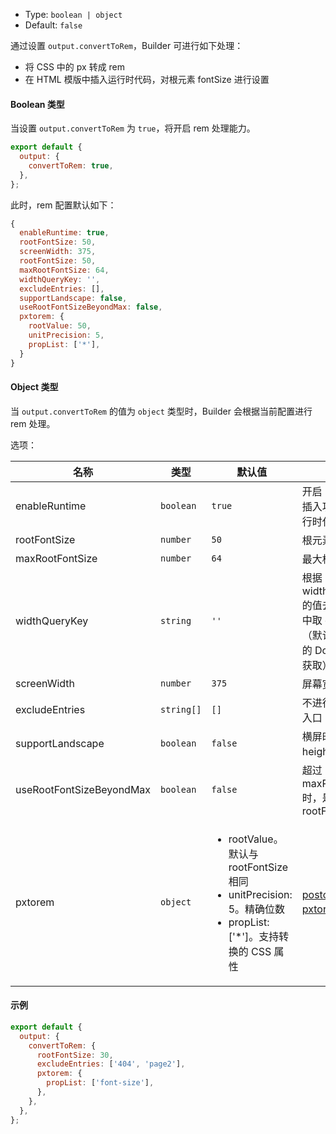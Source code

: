 - Type: `boolean | object`
- Default: `false`

通过设置 `output.convertToRem`，Builder 可进行如下处理：

- 将 CSS 中的 px 转成 rem
- 在 HTML 模版中插入运行时代码，对根元素 fontSize 进行设置

#### Boolean 类型

当设置 `output.convertToRem` 为 `true`，将开启 rem 处理能力。

```js
export default {
  output: {
    convertToRem: true,
  },
};
```

此时，rem 配置默认如下：

```js
{
  enableRuntime: true,
  rootFontSize: 50,
  screenWidth: 375,
  rootFontSize: 50,
  maxRootFontSize: 64,
  widthQueryKey: '',
  excludeEntries: [],
  supportLandscape: false,
  useRootFontSizeBeyondMax: false,
  pxtorem: {
    rootValue: 50,
    unitPrecision: 5,
    propList: ['*'],
  }
}
```

#### Object 类型

当 `output.convertToRem` 的值为 `object` 类型时，Builder 会根据当前配置进行 rem 处理。

选项：

| 名称                     | 类型       | 默认值                                                                                                                                  | 描述                                                                                      |
| ------------------------ | ---------- | --------------------------------------------------------------------------------------------------------------------------------------- | ----------------------------------------------------------------------------------------- |
| enableRuntime            | `boolean`  | `true`                                                                                                                                  | 开启 HTML 模版插入功能，注入运行时代码                                                    |
| rootFontSize             | `number`   | `50`                                                                                                                                    | 根元素字体值                                                                              |
| maxRootFontSize          | `number`   | `64`                                                                                                                                    | 最大根元素字体值                                                                          |
| widthQueryKey            | `string`   | `'' `                                                                                                                                   | 根据 widthQueryKey 的值去 url query 中取 client width（默认从当前页面的 Document 中获取） |
| screenWidth              | `number`   | `375`                                                                                                                                   | 屏幕宽度                                                                                  |
| excludeEntries           | `string[]` | `[]`                                                                                                                                    | 不进行调整的页面入口                                                                      |
| supportLandscape         | `boolean`  | `false`                                                                                                                                 | 横屏时使用 height 计算 rem                                                                |
| useRootFontSizeBeyondMax | `boolean`  | `false`                                                                                                                                 | 超过 maxRootFontSize 时，是否使用 rootFontSize                                            |
| pxtorem                  | `object`   | <ul><li>rootValue。默认与 rootFontSize 相同 </li><li>unitPrecision: 5。精确位数 </li><li>propList: ['*']。支持转换的 CSS 属性</li></ul> | [postcss-pxtorem](https://github.com/cuth/postcss-pxtorem#options) 插件属性               |

#### 示例

```js
export default {
  output: {
    convertToRem: {
      rootFontSize: 30,
      excludeEntries: ['404', 'page2'],
      pxtorem: {
        propList: ['font-size'],
      },
    },
  },
};
```
